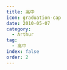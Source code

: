 ```yaml
---
title: 高中
icon: graduation-cap
date: 2010-05-07
category:
  - Arthur
tag:
  - 高中
index: false
order: 2
---
```

